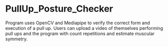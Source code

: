 # PullUp_Posture_Checker
Program uses OpenCV and Mediapipe to verify the correct form and execution of a pull up. Users can upload a video of themselves performing pull ups and the program with count repetitions and estimate muscular symmetry.
